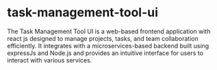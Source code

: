 # task-management-tool-ui
The Task Management Tool UI is a web-based frontend application with react js designed to manage projects, tasks, and team collaboration efficiently. It integrates with a microservices-based backend built using expressJs and Node.js and provides an intuitive interface for users to interact with various services.
